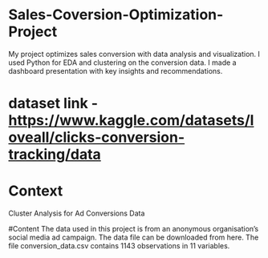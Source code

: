# Sales-Coversion-Optimization-Project
My project optimizes sales conversion with data analysis and visualization. I used Python for EDA and clustering on the conversion data. I made a dashboard presentation with key insights and recommendations.
# dataset link - https://www.kaggle.com/datasets/loveall/clicks-conversion-tracking/data
# Context
Cluster Analysis for Ad Conversions Data

#Content
The data used in this project is from an anonymous organisation’s social media ad campaign. The data file can be downloaded from here. The file conversion_data.csv contains 1143 observations in 11 variables.
